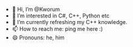 - 👋 Hi, I’m @Kworum
- 👀 I’m interested in C#, C++, Python etc
- 🌱 I’m currently refreshing my C++ knowledge.
- 📫 How to reach me: ping me here :)
- 😄 Pronouns: he, him

<!---
Kworum/Kworum is a ✨ special ✨ repository because its `README.md` (this file) appears on your GitHub profile.
You can click the Preview link to take a look at your changes.
--->
